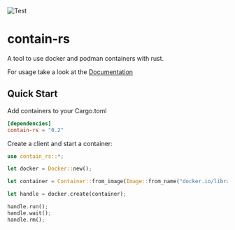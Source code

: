 ![Test](https://github.com/reenigneEsrever92/contain-rs/actions/workflows/rust.yml/badge.svg)

# contain-rs

A tool to use docker and podman containers with rust.

For usage take a look at the [Documentation](https://docs.rs/contain-rs/latest/contain_rs/)

## Quick Start

Add containers to your Cargo.toml

```toml
[dependencies]
contain-rs = "0.2"
```

Create a client and start a container:

```rust
use contain_rs::*;

let docker = Docker::new();

let container = Container::from_image(Image::from_name("docker.io/library/nginx"));

let handle = docker.create(container);

handle.run();
handle.wait();
handle.rm();
```
